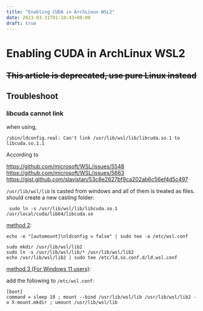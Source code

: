 ```yaml
---
title: "Enabling CUDA in ArchLinux WSL2"
date: 2023-03-31T01:10:43+08:00
draft: true
---
```


# Enabling CUDA in ArchLinux WSL2



## ~~This article is deprecated, use pure Linux instead~~



##  Troubleshoot

### libcuda cannot link

when using, 

```shell
/sbin/ldconfig.real: Can't link /usr/lib/wsl/lib/libcuda.so.1 to libcuda.so.1.1
```





According to

https://github.com/microsoft/WSL/issues/5548
https://github.com/microsoft/WSL/issues/5663
https://gist.github.com/slavistan/53c8e2627bf9ca202ab6c56ef4d5c497

`/usr/lib/wsl/lib`  is casted from windows and all of them is treated as files. should create a new casting folder:



```
 sudo ln -s /usr/lib/wsl/lib/libcuda.so.1 /usr/local/cuda/lib64/libcuda.so
```



[method 2](https://github.com/microsoft/WSL/issues/5548#issuecomment-990521993):

```shell
echo -e "[automount]\nldconfig = false" | sudo tee -a /etc/wsl.conf

sudo mkdir /usr/lib/wsl/lib2
sudo ln -s /usr/lib/wsl/lib/* /usr/lib/wsl/lib2
echo /usr/lib/wsl/lib2 | sudo tee /etc/ld.so.conf.d/ld.wsl.conf
```



[method 3 (For Windows 11 users)](https://github.com/microsoft/WSL/issues/5548#issuecomment-1225081708):

add the following to `/etc/wsl.conf`:

```shell
[boot]
command = sleep 10 ; mount --bind /usr/lib/wsl/lib /usr/lib/wsl/lib2 -o X-mount.mkdir ; umount /usr/lib/wsl/lib
```

